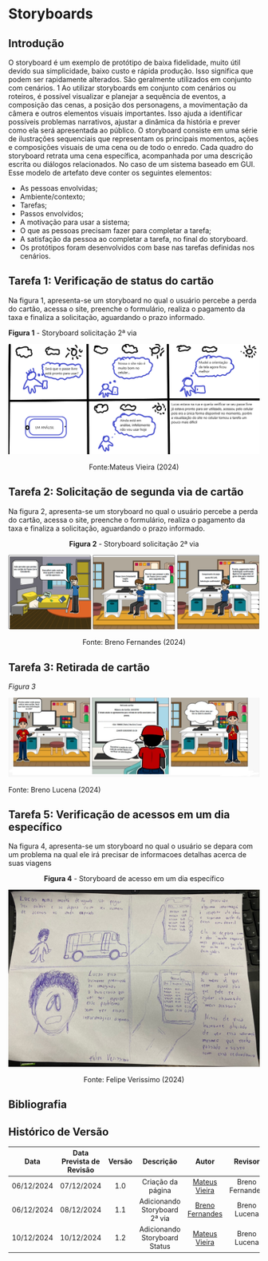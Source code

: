 # Storyboards

## Introdução

O storyboard é um exemplo de protótipo de baixa fidelidade, muito útil devido sua simplicidade, baixo custo e rápida produção. Isso significa que podem ser rapidamente alterados. São geralmente utilizados em conjunto com cenários. 1 Ao utilizar storyboards em conjunto com cenários ou roteiros, é possível visualizar e planejar a sequência de eventos, a composição das cenas, a posição dos personagens, a movimentação da câmera e outros elementos visuais importantes. Isso ajuda a identificar possíveis problemas narrativos, ajustar a dinâmica da história e prever como ela será apresentada ao público. O storyboard consiste em uma série de ilustrações sequenciais que representam os principais momentos, ações e composições visuais de uma cena ou de todo o enredo. Cada quadro do storyboard retrata uma cena específica, acompanhada por uma descrição escrita ou diálogos relacionados. No caso de um sistema baseado em GUI. Esse modelo de artefato deve conter os seguintes elementos:

- As pessoas envolvidas;
- Ambiente/contexto;
- Tarefas;
- Passos envolvidos;
- A motivação para usar a sistema;
- O que as pessoas precisam fazer para completar a tarefa;
- A satisfação da pessoa ao completar a tarefa, no final do storyboard.
- Os protótipos foram desenvolvidos com base nas tarefas definidas nos cenários.

## Tarefa 1: Verificação de status do cartão

Na figura 1, apresenta-se um storyboard no qual o usuário percebe a perda do cartão, acessa o site, preenche o formulário, realiza o pagamento da taxa e finaliza a solicitação, aguardando o prazo informado.

**Figura 1** - Storyboard solicitação 2ª via

<center>

![Figura 1 - Storyboard solicitação segunda via](../../../assets/Storyboard1.png)<figcaption>Fonte:Mateus Vieira (2024)

</center>

## Tarefa 2: Solicitação de segunda via de cartão

Na figura 2, apresenta-se um storyboard no qual o usuário percebe a perda do cartão, acessa o site, preenche o formulário, realiza o pagamento da taxa e finaliza a solicitação, aguardando o prazo informado.

<center>

**Figura 2** - Storyboard solicitação 2ª via

![Figura 2 - Storyboard solicitação segunda via](../../../assets/Storyboard2via.png)<figcaption>Fonte: Breno Fernandes (2024)

</center>

## Tarefa 3: Retirada de cartão

_Figura 3_

![Figura 3 - Storyboard Retirada do Cartão](../../../assets/storyboardlucena.png)<figcaption>Fonte: Breno Lucena (2024)

## Tarefa 5: Verificação de acessos em um dia específico

Na figura 4, apresenta-se um storyboard no qual o usuário se depara com um problema na qual ele irá precisar de informacoes detalhas acerca de suas viagens

<center>

**Figura 4** - Storyboard de acesso em um dia específico

![Figura 4 - Storyboard solicitação segunda via](../../../assets/svv.jpeg)<figcaption>Fonte: Felipe Verissimo (2024)

</center>

<!-- ## Referências Bibliográficas
Usar apenas se houver alguma referência bibliográfica
<a id="REF1" href="#anchor_1">1. </a>Barbosa, S. D. J.; Silva, B. S. da; Silveira, M. S.; Gasparini, I.; Darin, T.; Barbosa, G. D. J. (2021) Interação Humano-Computador e Experiência do usuário. Autopublicação. -->

## Bibliografia

<!-- livro utilizado pelo professor na disciplina. -->
<!-- > BARBOSA, S. D. J.; SILVA, B. S. Interação Humano-Computador. Rio de Janeiro: Elsevier, 2011. -->

## Histórico de Versão

|    Data    | Data Prevista de Revisão | Versão |           Descrição           |                      Autor                      |     Revisor     |
| :--------: | :----------------------: | :----: | :---------------------------: | :---------------------------------------------: | :-------------: |
| 06/12/2024 |        07/12/2024        |  1.0   |       Criação da página       |   [Mateus Vieira](https://github.com/matix0)    | Breno Fernandes |
| 06/12/2024 |        08/12/2024        |  1.1   | Adicionando Storyboard 2ª via | [Breno Fernandes](https://github.com/brenofrds) |  Breno Lucena   |
| 10/12/2024 |        10/12/2024        |  1.2   | Adicionando Storyboard Status |   [Mateus Vieira](https://github.com/matix0)    |  Breno Lucena   |
